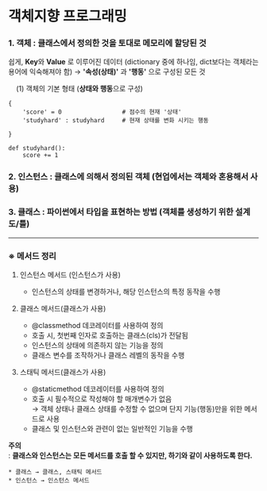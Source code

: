 # 객체지향 프로그래밍

### 1. 객체 : 클래스에서 정의한 것을 토대로 메모리에 할당된 것

쉽게, **Key**와 **Value** 로 이루어진 데이터 (dictionary 중에 하나임, dict보다는 객체라는 용어에 익숙해져야 함) → **'속성(상태)'** 과 **'행동'** 으로 구성된 모든 것 



    (1) 객체의 기본 형태 (**상태와 행동**으로 구성)

```
{
    'score' = 0                 # 점수의 현재 '상태'
    'studyhard' : studyhard     # 현재 상태를 변화 시키는 행동

}

def studyhard():
    score += 1
```

### 2. 인스턴스 : 클래스에 의해서 정의된 객체 (현업에서는 객체와 혼용해서 사용)





### 3. 클래스 : 파이썬에서 타입을 표현하는 방법 (객체를 생성하기 위한 설계도/틀)


------------------

### ※ 메서드 정리  
1. 인스턴스 메서드 (인스턴스가 사용)
    * 인스턴스의 상태를 변경하거나, 해당 인스턴스의 특정 동작을 수행  
   
2. 클래스 메서드(클래스가 사용)
    * @classmethod 데코레이터를 사용하여 정의
    * 호출 시, 첫번째 인자로 호출하는 클래스(cls)가 전달됨
    * 인스턴스의 상태에 의존하지 않는 기능을 정의  
    * 클래스 변수를 조작하거나 클래스 레벨의 동작을 수행  

3. 스태틱 메서드(클래스가 사용)
    * @staticmethod 데코레이터를 사용하여 정의
    * 호출 시 필수적으로 작성해야 할 매개변수가 없음  
          → 객체 상태나 클래스 상태를 수정할 수 없으며 단지 기능(행동)만을 위한 메서드로 사용
    * 클래스 및 인스턴스와 관련이 없는 일반적인 기능을 수행

**주의**   
: **클래스와 인스턴스는 모든 메서드를 호출 할 수 있지만, 하기와 같이 사용하도록 한다.**  
  
    * 클래스 → 클래스, 스태틱 메서드  
    * 인스턴스 → 인스턴스 메서드  
